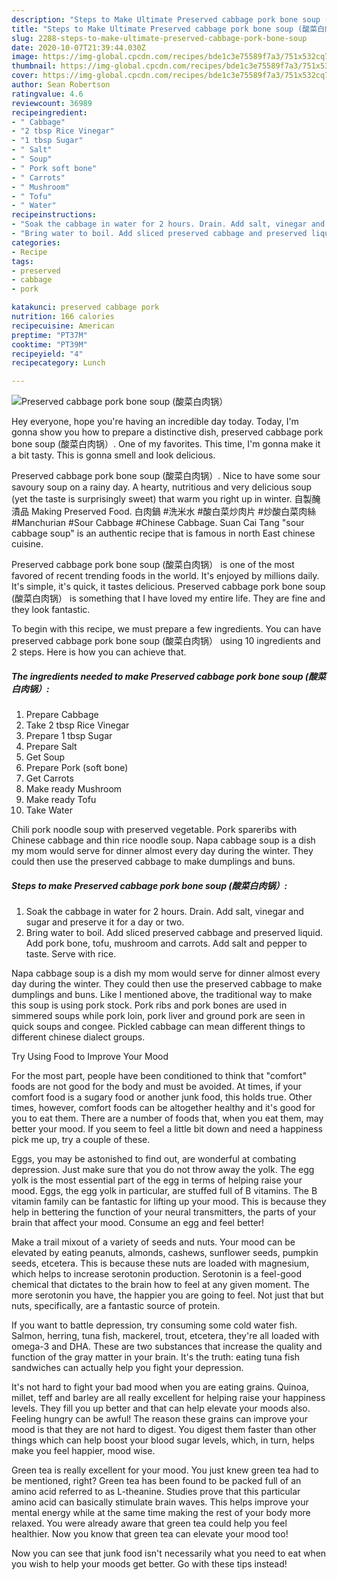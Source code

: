 ```yaml
---
description: "Steps to Make Ultimate Preserved cabbage pork bone soup (酸菜白肉锅）"
title: "Steps to Make Ultimate Preserved cabbage pork bone soup (酸菜白肉锅）"
slug: 2288-steps-to-make-ultimate-preserved-cabbage-pork-bone-soup
date: 2020-10-07T21:39:44.030Z
image: https://img-global.cpcdn.com/recipes/bde1c3e75589f7a3/751x532cq70/preserved-cabbage-pork-bone-soup-酸菜白肉锅-recipe-main-photo.jpg
thumbnail: https://img-global.cpcdn.com/recipes/bde1c3e75589f7a3/751x532cq70/preserved-cabbage-pork-bone-soup-酸菜白肉锅-recipe-main-photo.jpg
cover: https://img-global.cpcdn.com/recipes/bde1c3e75589f7a3/751x532cq70/preserved-cabbage-pork-bone-soup-酸菜白肉锅-recipe-main-photo.jpg
author: Sean Robertson
ratingvalue: 4.6
reviewcount: 36989
recipeingredient:
- " Cabbage"
- "2 tbsp Rice Vinegar"
- "1 tbsp Sugar"
- " Salt"
- " Soup"
- " Pork soft bone"
- " Carrots"
- " Mushroom"
- " Tofu"
- " Water"
recipeinstructions:
- "Soak the cabbage in water for 2 hours. Drain. Add salt, vinegar and sugar and preserve it for a day or two."
- "Bring water to boil. Add sliced preserved cabbage and preserved liquid. Add pork bone, tofu, mushroom and carrots. Add salt and pepper to taste. Serve with rice."
categories:
- Recipe
tags:
- preserved
- cabbage
- pork

katakunci: preserved cabbage pork 
nutrition: 166 calories
recipecuisine: American
preptime: "PT37M"
cooktime: "PT39M"
recipeyield: "4"
recipecategory: Lunch

---
```



![Preserved cabbage pork bone soup (酸菜白肉锅）](https://img-global.cpcdn.com/recipes/bde1c3e75589f7a3/751x532cq70/preserved-cabbage-pork-bone-soup-酸菜白肉锅-recipe-main-photo.jpg)

Hey everyone, hope you're having an incredible day today. Today, I'm gonna show you how to prepare a distinctive dish, preserved cabbage pork bone soup (酸菜白肉锅）. One of my favorites. This time, I'm gonna make it a bit tasty. This is gonna smell and look delicious.

Preserved cabbage pork bone soup (酸菜白肉锅）. Nice to have some sour savoury soup on a rainy day. A hearty, nutritious and very delicious soup (yet the taste is surprisingly sweet) that warm you right up in winter. 自製醃漬品 Making Preserved Food. 白肉鍋 #洗米水 #酸白菜炒肉片 #炒酸白菜肉絲 #Manchurian #Sour Cabbage #Chinese Cabbage. Suan Cai Tang &#34;sour cabbage soup&#34; is an authentic recipe that is famous in north East chinese cuisine.

Preserved cabbage pork bone soup (酸菜白肉锅） is one of the most favored of recent trending foods in the world. It's enjoyed by millions daily. It's simple, it's quick, it tastes delicious. Preserved cabbage pork bone soup (酸菜白肉锅） is something that I have loved my entire life. They are fine and they look fantastic.


To begin with this recipe, we must prepare a few ingredients. You can have preserved cabbage pork bone soup (酸菜白肉锅） using 10 ingredients and 2 steps. Here is how you can achieve that.

<!--inarticleads1-->

##### The ingredients needed to make Preserved cabbage pork bone soup (酸菜白肉锅）:

1. Prepare  Cabbage
1. Take 2 tbsp Rice Vinegar
1. Prepare 1 tbsp Sugar
1. Prepare  Salt
1. Get  Soup
1. Prepare  Pork (soft bone)
1. Get  Carrots
1. Make ready  Mushroom
1. Make ready  Tofu
1. Take  Water


Chili pork noodle soup with preserved vegetable. Pork spareribs with Chinese cabbage and thin rice noodle soup. Napa cabbage soup is a dish my mom would serve for dinner almost every day during the winter. They could then use the preserved cabbage to make dumplings and buns. 

<!--inarticleads2-->

##### Steps to make Preserved cabbage pork bone soup (酸菜白肉锅）:

1. Soak the cabbage in water for 2 hours. Drain. Add salt, vinegar and sugar and preserve it for a day or two.
1. Bring water to boil. Add sliced preserved cabbage and preserved liquid. Add pork bone, tofu, mushroom and carrots. Add salt and pepper to taste. Serve with rice.


Napa cabbage soup is a dish my mom would serve for dinner almost every day during the winter. They could then use the preserved cabbage to make dumplings and buns. Like I mentioned above, the traditional way to make this soup is using pork stock. Pork ribs and pork bones are used in simmered soups while pork loin, pork liver and ground pork are seen in quick soups and congee. Pickled cabbage can mean different things to different chinese dialect groups. 

Try Using Food to Improve Your Mood


For the most part, people have been conditioned to think that "comfort" foods are not good for the body and must be avoided. At times, if your comfort food is a sugary food or another junk food, this holds true. Other times, however, comfort foods can be altogether healthy and it's good for you to eat them. There are a number of foods that, when you eat them, may better your mood. If you seem to feel a little bit down and need a happiness pick me up, try a couple of these.

Eggs, you may be astonished to find out, are wonderful at combating depression. Just make sure that you do not throw away the yolk. The egg yolk is the most essential part of the egg in terms of helping raise your mood. Eggs, the egg yolk in particular, are stuffed full of B vitamins. The B vitamin family can be fantastic for lifting up your mood. This is because they help in bettering the function of your neural transmitters, the parts of your brain that affect your mood. Consume an egg and feel better!

Make a trail mixout of a variety of seeds and nuts. Your mood can be elevated by eating peanuts, almonds, cashews, sunflower seeds, pumpkin seeds, etcetera. This is because these nuts are loaded with magnesium, which helps to increase serotonin production. Serotonin is a feel-good chemical that dictates to the brain how to feel at any given moment. The more serotonin you have, the happier you are going to feel. Not just that but nuts, specifically, are a fantastic source of protein.

If you want to battle depression, try consuming some cold water fish. Salmon, herring, tuna fish, mackerel, trout, etcetera, they're all loaded with omega-3 and DHA. These are two substances that increase the quality and function of the gray matter in your brain. It's the truth: eating tuna fish sandwiches can actually help you fight your depression. 

It's not hard to fight your bad mood when you are eating grains. Quinoa, millet, teff and barley are all really excellent for helping raise your happiness levels. They fill you up better and that can help elevate your moods also. Feeling hungry can be awful! The reason these grains can improve your mood is that they are not hard to digest. You digest them faster than other things which can help boost your blood sugar levels, which, in turn, helps make you feel happier, mood wise.

Green tea is really excellent for your mood. You just knew green tea had to be mentioned, right? Green tea has been found to be packed full of an amino acid referred to as L-theanine. Studies prove that this particular amino acid can basically stimulate brain waves. This helps improve your mental energy while at the same time making the rest of your body more relaxed. You were already aware that green tea could help you feel healthier. Now you know that green tea can elevate your mood too!

Now you can see that junk food isn't necessarily what you need to eat when you wish to help your moods get better. Go  with  these tips  instead!


